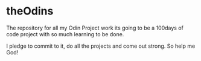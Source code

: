# theOdins
The repository for all my Odin Project work
its going to be a 100days of code project  with so much learning to be done.

I pledge to commit to it, do all the projects and come out strong. So help me God!
